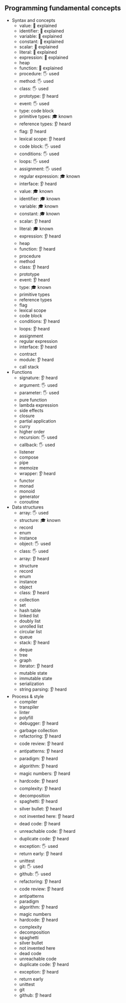 ## Programming fundamental concepts

- Syntax and concepts
  - value: 🙋 explained
  - identifier: 🙋 explained
  - variable: 🙋 explained
  - constant: 🙋 explained
  - scalar: 🙋 explained
  - literal: 🙋 explained
  - expression: 🙋 explained
  - heap
  - function: 🙋 explained
  - procedure: 🖐️ used
  - method: 🖐️ used
  - class: 🖐️ used
  - prototype: 👂 heard 
  - event: 🖐️ used 
  - type: code block 
  - primitive types: 🎓 known
  - reference types: 👂 heard 
  - flag: 👂 heard
  - lexical scope: 👂 heard 
  - code block: 🖐️ used
  - conditions: 🖐️ used
  - loops: 🖐️ used 
  - assignment: 🖐️ used  
  - regular expression: 🎓 known 
  - interface: 👂 heard
  - value: 🎓 known
  - identifier: 🎓 known
  - variable: 🎓 known
  - constant: 🎓 known
  - scalar: 👂 heard
  - literal: 🎓 known
  - expression: 👂 heard
  - heap
  - function: 👂 heard
  - procedure
  - method
  - class: 👂 heard 
  - prototype
  - event: 👂 heard
  - type: 🎓 known
  - primitive types
  - reference types
  - flag
  - lexical scope
  - code block
  - conditions: 👂 heard 
  - loops: 👂 heard 
  - assignment
  - regular expression
  - interface: 👂 heard 
  - contract
  - module: 👂 heard
  - call stack
- Functions
  - signature: 👂 heard
  - argument: 🖐️ used
  - parameter: 🖐️ used
  - pure function
  - lambda expression
  - side effects
  - closure
  - partial application
  - curry
  - higher order
  - recursion: 🖐️ used 
  - callback: 🖐️ used
  - listener
  - compose
  - pipe
  - memoize
  - wrapper: 👂 heard 
  - functor
  - monad
  - monoid
  - generator
  - coroutine
- Data structures
  - array: 🖐️ used
  - structure: 🎓 known
  - record
  - enum
  - instance
  - object: 🖐️ used
  - class: 🖐️ used
  - array: 👂 heard 
  - structure
  - record
  - enum
  - instance
  - object
  - class: 👂 heard 
  - collection
  - set
  - hash table
  - linked list
  - doubly list
  - unrolled list
  - circular list
  - queue
  - stack: 👂 heard
  - deque
  - tree
  - graph
  - iterator: 👂 heard
  - mutable state
  - immutable state
  - serialization
  - string parsing: 👂 heard
- Process & style
  - compiler
  - transpiler
  - linter
  - polyfill
  - debugger: 👂 heard
  - garbage collection
  - refactoring: 👂 heard
  - code review: 👂 heard
  - antipatterns: 👂 heard
  - paradigm: 👂 heard
  - algorithm: 👂 heard
  - magic numbers: 👂 heard
  - hardcode: 👂 heard
  - complexity: 👂 heard
  - decomposition
  - spaghetti: 👂 heard
  - silver bullet: 👂 heard
  - not invented here: 👂 heard
  - dead code: 👂 heard
  - unreachable code: 👂 heard
  - duplicate code: 👂 heard
  - exception: 🖐️ used
  - return early:  👂 heard 
  - unittest
  - git: 🖐️ used
  - github: 🖐️ used
  - refactoring: 👂 heard 
  - code review: 👂 heard 
  - antipatterns
  - paradigm
  - algorithm: 👂 heard 
  - magic numbers
  - hardcode: 👂 heard 
  - complexity
  - decomposition
  - spaghetti
  - silver bullet
  - not invented here
  - dead code
  - unreachable code
  - duplicate code: 👂 heard 
  - exception: 👂 heard 
  - return early
  - unittest
  - git
  - github: 👂 heard 